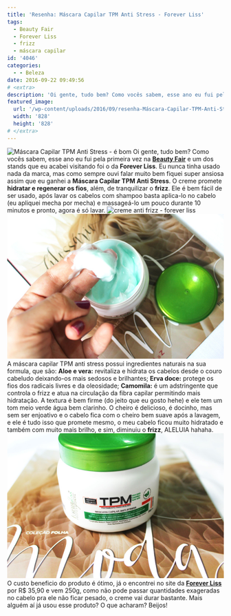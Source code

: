 ```yaml
---
title: 'Resenha: Máscara Capilar TPM Anti Stress - Forever Liss'
tags:
  - Beauty Fair
  - Forever Liss
  - frizz
  - máscara capilar
id: '4046'
categories:
  - - Beleza
date: 2016-09-22 09:49:56
# <extra>
description: 'Oi gente, tudo bem? Como vocês sabem, esse ano eu fui pela primeira vez na Beauty Fair e um dos stands que eu acabei visitando foi o da Forever Liss. Eu nunca tinha usado nada da marca, mas como sempre ouvi falar muito bem fiquei super ansiosa assim que eu ganhei a Máscara Capilar TPM Anti Stress. O creme promete hidratar e regenerar os fios, além, de tranquilizar o frizz. Ele é bem fácil de ser usado, após lavar os cabelos com shampoo basta aplica-lo no cabelo (eu apliquei mecha por mecha) e massageá-lo um pouco durante 10 minutos e pronto, agora é só lavar. A máscara capilar TPM anti stress possui ingredientes naturais na sua formula, que são: Aloe e vera: revitaliza e hidrata os cabelos desde o couro cabeludo deixando-os mais sedosos e brilhantes; Erva doce: protege os &hellip;'
featured_image: 
  url: '/wp-content/uploads/2016/09/resenha-Máscara-Capilar-TPM-Anti-Stress-Forever-liss.jpg'
  width: '828'
  height: '828'
# </extra>
---
```


![Máscara Capilar TPM Anti Stress - é bom](/wp-content/uploads/2016/09/review-Máscara-Capilar-TPM-Anti-Stress-Forever-liss.jpg) Oi gente, tudo bem? Como vocês sabem, esse ano eu fui pela primeira vez na [**Beauty Fair**](http://natalia.blog.br/beauty-fair-minha-primeira-vez-na-feira/) e um dos stands que eu acabei visitando foi o da **Forever Liss**. Eu nunca tinha usado nada da marca, mas como sempre ouvi falar muito bem fiquei super ansiosa assim que eu ganhei a **Máscara Capilar TPM Anti Stress**. O creme promete **hidratar e regenerar os fios**, além, de tranquilizar o **frizz**. Ele é bem fácil de ser usado, após lavar os cabelos com shampoo basta aplica-lo no cabelo (eu apliquei mecha por mecha) e massageá-lo um pouco durante 10 minutos e pronto, agora é só lavar. ![creme anti frizz - forever liss](/wp-content/uploads/2016/09/resenha-Máscara-Capilar-TPM-Anti-Stress-Forever-liss.jpg) ![Máscara Capilar TPM Anti Stress - review ](/wp-content/uploads/2016/09/creme-anti-frizz-resenha.jpg) A máscara capilar TPM anti stress possui ingredientes naturais na sua formula, que são: **Aloe e vera:** revitaliza e hidrata os cabelos desde o couro cabeludo deixando-os mais sedosos e brilhantes; **Erva doce:** protege os fios dos radicais livres e da oleosidade; **Camomila:** é um adstringente que controla o frizz e atua na circulação da fibra capilar permitindo mais hidratação. A textura é bem firme (do jeito que eu gosto hehe) e ele tem um tom meio verde água bem clarinho. O cheiro é delicioso, é docinho, mas sem ser enjoativo e o cabelo fica com o cheiro bem suave após a lavagem, e ele é tudo isso que promete mesmo, o meu cabelo ficou muito hidratado e também com muito mais brilho, e sim, diminuiu o **frizz**, ALELUIA hahaha. ![creme forever liss - máscara para cabelo anti estresse e ansiedade ](/wp-content/uploads/2016/09/creme-anti-stresse.jpg) O custo beneficio do produto é ótimo, já o encontrei no site da [**Forever Liss**](http://www.foreverliss.com.br/mascara-capilar-tpm-anti-stress-250gr)  por R$ 35,90 e vem 250g, como não pode passar quantidades exageradas no cabelo pra ele não ficar pesado, o creme vai durar bastante. Mais alguém aí já usou esse produto? O que acharam? Beijos!
